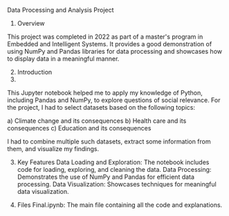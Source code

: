 Data Processing and Analysis Project

1. Overview

  This project was completed in 2022 as part of a master's program in Embedded and Intelligent Systems. It provides a good demonstration of using NumPy and Pandas libraries for data processing and showcases how to display data in a meaningful manner.

2. Introduction
3. 
  This Jupyter notebook helped me to apply my knowledge of Python, including Pandas and NumPy, to explore questions of social relevance. For the project, I had to select datasets based on the following topics:

a) Climate change and its consequences
b) Health care and its consequences
c) Education and its consequences

  I had to combine multiple such datasets, extract some information from them, and visualize my findings.

3. Key Features
  Data Loading and Exploration: The notebook includes code for loading, exploring, and cleaning the data.
  Data Processing: Demonstrates the use of NumPy and Pandas for efficient data processing.
  Data Visualization: Showcases techniques for meaningful data visualization.
  
4. Files
  Final.ipynb: The main file containing all the code and explanations.
